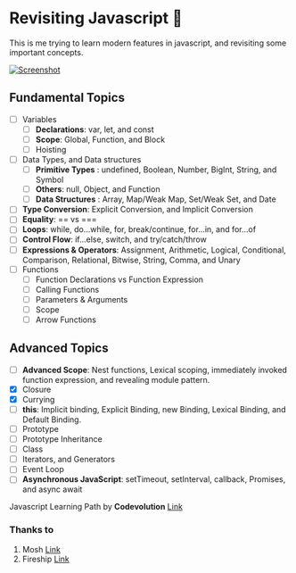 # Revisiting Javascript 🎃

This is me trying to learn modern features in javascript, and revisiting some important concepts.

[![Screenshot](https://raw.githubusercontent.com/captainAyan/revisiting_javascript/main/cover.png)]()

## Fundamental Topics

- [ ] Variables
  - [ ] **Declarations**: var, let, and const
  - [ ] **Scope**: Global, Function, and Block
  - [ ] Hoisting
- [ ] Data Types, and Data structures
  - [ ] **Primitive Types** : undefined, Boolean, Number, BigInt, String, and Symbol
  - [ ] **Others**: null, Object, and Function
  - [ ] **Data Structures** : Array, Map/Weak Map, Set/Weak Set, and Date
- [ ] **Type Conversion**: Explicit Conversion, and Implicit Conversion
- [ ] **Equality**: == vs ===
- [ ] **Loops**: while, do...while, for, break/continue, for...in, and for...of
- [ ] **Control Flow**: if...else, switch, and try/catch/throw
- [ ] **Expressions & Operators**: Assignment, Arithmetic, Logical, Conditional, Comparison, Relational, Bitwise, String, Comma, and Unary
- [ ] Functions
  - [ ] Function Declarations vs Function Expression
  - [ ] Calling Functions
  - [ ] Parameters & Arguments
  - [ ] Scope
  - [ ] Arrow Functions

## Advanced Topics

- [ ] **Advanced Scope**: Nest functions, Lexical scoping, immediately invoked function expression, and revealing module pattern.
- [x] Closure
- [x] Currying
- [ ] **this**: Implicit binding, Explicit Binding, new Binding, Lexical Binding, and Default Binding.
- [ ] Prototype
- [ ] Prototype Inheritance
- [ ] Class
- [ ] Iterators, and Generators
- [ ] Event Loop
- [ ] **Asynchronous JavaScript**: setTimeout, setInterval, callback, Promises, and async await

Javascript Learning Path by **Codevolution** [Link](https://www.youtube.com/watch?v=gSnbnYffz7k)

### Thanks to

1. Mosh [Link](https://www.youtube.com/c/programmingwithmosh)
2. Fireship [Link](https://www.youtube.com/c/Fireship)
